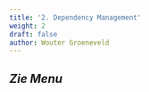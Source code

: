 ```yaml
---
title: '2. Dependency Management'
weight: 2
draft: false
author: Wouter Groeneveld
---
```


## _Zie Menu_